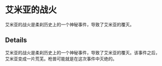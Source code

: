# 艾米亚的战火
艾米亚的战火是柔刹历史上的一个神秘事件，导致了艾米亚的覆灭。

## Details
艾米亚的战火是柔刹历史上的一个神秘事件，导致了艾米亚的覆灭。该事件之后，艾米亚变成一片荒芜。枪兽可能就是在这次事件中灭绝的。
